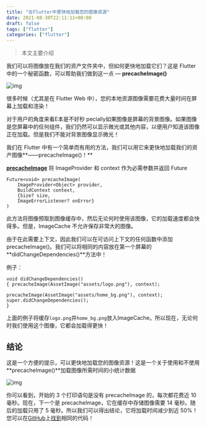 ```yaml
---
title: "在Flutter中更快地加载您的图像资源"
date: 2021-08-30T22:11:11+08:00
draft: false
tags: ["flutter"]
categories: ["flutter"]
---
```


> 本文主要介绍

<!--more-->

我们可以将图像放在我们的资产文件夹中，但如何更快地加载它们？这是 Flutter 中的一个秘密函数，可以帮助我们做到这一点 — **precacheImage()**

![img](https://miro.medium.com/max/1400/1*fHEjLZ6HcGGnmmZ53_7LGA.png)

很多时候（尤其是在 Flutter Web 中），您的本地资源图像需要花费大量时间在屏幕上加载和渲染！

对于用户的角度来看E本是不好秒 pecially如果图像是屏幕的背景图像。如果图像是您屏幕中的任何组件，我们仍然可以显示微光或其他内容，以便用户知道该图像正在加载。但是我们不能对背景图像显示微光！

我们在 Flutter 中有一个简单而有用的方法，我们可以用它来更快地加载我们的资产图像**——precacheImage()！**

[**precacheImage**](https://api.flutter.dev/flutter/widgets/precacheImage.html) 将 ImageProvider 和 context 作为必需参数并返回 Future<void>

```
Future<void> precacheImage( 
    ImageProvider<Object> provider, 
    BuildContext context, 
    {Size? size, 
    ImageErrorListener? onError} 
)
```

此方法将图像预取到图像缓存中，然后无论何时使用该图像，它的加载速度都会快得多。但是，ImageCache 不允许保存非常大的图像。

由于在此需要上下文，因此我们可以在可访问上下文的任何函数中添加 precacheImage()。我们可以将相同的内容放在第一个屏幕的**didChangeDependencies()**方法中！

例子：

```
void didChangeDependencies()
{ precacheImage(AssetImage("assets/logo.png"), context); 

precacheImage(AssetImage("assets/home_bg.png"), context);
super.didChangeDependencies();  
}
```

上面的例子将缓存`logo.png`并`home_bg.png`放入ImageCache。所以现在，无论何时我们使用这个图像，它都会加载得更快！

## 结论

这是一个方便的提示，可以更快地加载您的图像资源！这是一个关于使用和不使用**precacheImage()**加载图像所需时间的小统计数据

![img](https://miro.medium.com/max/1104/1*XNYOmLeF9QOMDAR6NPSc4Q.png)

你可以看到，开始的 3 个打印语句是没有 precacheImage 的，每次都花费近 10 毫秒。现在，下一个是 precacheImage，它在缓存中存储图像需要 14 毫秒。随后的加载只用了 5 毫秒。所以我们可以得出结论，它将加载时间减少到近 50%！您可以在[GitHub](https://github.com/AbhishekDoshi26/precache_image_example)上[找到](https://github.com/AbhishekDoshi26/precache_image_example)相同的代码！